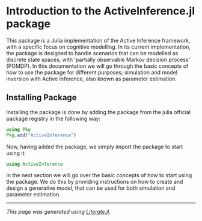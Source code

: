 # Introduction to the ActiveInference.jl package

This package is a Julia implementation of the Active Inference framework, with a specific focus on cognitive modelling.
In its current implementation, the package is designed to handle scenarios that can be modelled as discrete state spaces, with 'partially observable Markov decision process' (POMDP).
In this documentation we will go through the basic concepts of how to use the package for different purposes; simulation and model inversion with Active Inference, also known as parameter estimation.

## Installing Package
Installing the package is done by adding the package from the julia official package registry in the following way:

````julia
using Pkg
Pkg.add("ActiveInference")
````

Now, having added the package, we simply import the package to start using it:

````julia
using ActiveInference
````

In the next section we will go over the basic concepts of how to start using the package. We do this by providing instructions on how to create and design a generative model, that can be used for both simulation and parameter estimation.

---

*This page was generated using [Literate.jl](https://github.com/fredrikekre/Literate.jl).*

